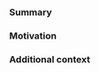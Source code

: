 ### Summary

<!--- One paragraph description of the feature -->

### Motivation

<!---
	Why should this be worked on? What problems or use cases does it solve or improve?
-->

### Additional context

<!---
	Any other context or screenshots or API request payload/responses that you pertain to the feature.
-->

